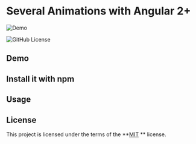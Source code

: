 # Several Animations with Angular 2+

![Demo](https://animation-effects.herokuapp.com/)

![GitHub License](https://img.shields.io/badge/license-MIT-green.svg)

## Demo

## Install it with npm

## Usage

## License

This project is licensed under the terms of the **[MIT](https://opensource.org/licenses/MIT) ** license.

